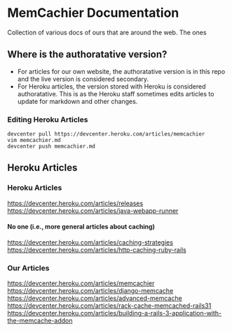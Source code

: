 # MemCachier Documentation

Collection of various docs of ours that are around the web. The ones

## Where is the authoratative version?

* For articles for our own website, the authoratative version is in
  this repo and the live version is considered secondary.
* For Heroku articles, the version stored with Heroku is considered
  authoratative. This is as the Heroku staff sometimes edits articles
  to update for markdown and other changes.

### Editing Heroku Articles

~~~~
devcenter pull https://devcenter.heroku.com/articles/memcachier
vim memcachier.md
devcenter push memcachier.md
~~~~

## Heroku Articles

### Heroku Articles

https://devcenter.heroku.com/articles/releases
https://devcenter.heroku.com/articles/java-webapp-runner

#### No one (i.e., more general articles about caching)

https://devcenter.heroku.com/articles/caching-strategies
https://devcenter.heroku.com/articles/http-caching-ruby-rails

### Our Articles

https://devcenter.heroku.com/articles/memcachier
https://devcenter.heroku.com/articles/django-memcache
https://devcenter.heroku.com/articles/advanced-memcache
https://devcenter.heroku.com/articles/rack-cache-memcached-rails31
https://devcenter.heroku.com/articles/building-a-rails-3-application-with-the-memcache-addon

